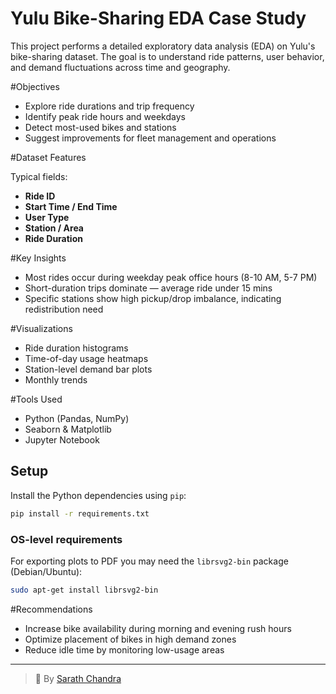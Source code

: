 # Yulu Bike-Sharing EDA Case Study

This project performs a detailed exploratory data analysis (EDA) on Yulu's bike-sharing dataset. The goal is to understand ride patterns, user behavior, and demand fluctuations across time and geography.

#Objectives

- Explore ride durations and trip frequency
- Identify peak ride hours and weekdays
- Detect most-used bikes and stations
- Suggest improvements for fleet management and operations

#Dataset Features

Typical fields:
- **Ride ID**
- **Start Time / End Time**
- **User Type**
- **Station / Area**
- **Ride Duration**

#Key Insights

- Most rides occur during weekday peak office hours (8-10 AM, 5-7 PM)
- Short-duration trips dominate — average ride under 15 mins
- Specific stations show high pickup/drop imbalance, indicating redistribution need

#Visualizations

- Ride duration histograms
- Time-of-day usage heatmaps
- Station-level demand bar plots
- Monthly trends

#Tools Used

- Python (Pandas, NumPy)
- Seaborn & Matplotlib
- Jupyter Notebook

## Setup

Install the Python dependencies using `pip`:

```bash
pip install -r requirements.txt
```

### OS-level requirements

For exporting plots to PDF you may need the `librsvg2-bin` package (Debian/Ubuntu):

```bash
sudo apt-get install librsvg2-bin
```

#Recommendations

- Increase bike availability during morning and evening rush hours
- Optimize placement of bikes in high demand zones
- Reduce idle time by monitoring low-usage areas

---

> 👤 By [Sarath Chandra](https://github.com/Sarathchandrrra)
